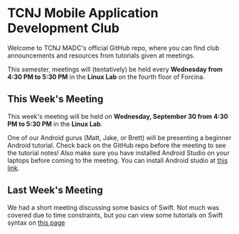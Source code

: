 # TCNJ Mobile Application Development Club

Welcome to TCNJ MADC's official GitHub repo, where you can find club announcements and resources from tutorials given at meetings.

This semester, meetings will (tentatively) be held every **Wednesday from 4:30 PM to 5:30 PM** in the **Linux Lab** on the fourth floor of Forcina.

## This Week's Meeting

This week's meeting will be held on **Wednesday, September 30 from 4:30 PM to 5:30 PM** in the **Linux Lab**.

One of our Android gurus (Matt, Jake, or Brett) will be presenting a beginner Android tutorial. Check back on the GitHub repo before the meeting to see the tutorial notes! Also make sure you have installed Android Studio on your laptops before coming to the meeting. You can install Android studio at [this link](https://developer.android.com/sdk/index.html).

## Last Week's Meeting

We had a short meeting discussing some basics of Swift. Not much was covered due to time constraints, but you can view some tutorials on Swift syntax on [this page](https://github.com/bgottlob/tcnj-madc-resources/blob/master/ios/tutorials.md)
